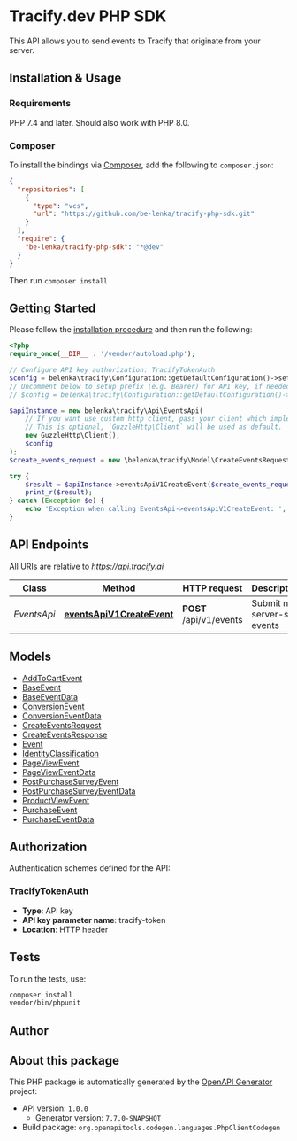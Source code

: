 # Tracify.dev PHP SDK

This API allows you to send events to Tracify that originate from
your server.

## Installation & Usage

### Requirements

PHP 7.4 and later.
Should also work with PHP 8.0.

### Composer

To install the bindings via [Composer](https://getcomposer.org/), add the following to `composer.json`:

```json
{
  "repositories": [
    {
      "type": "vcs",
      "url": "https://github.com/be-lenka/tracify-php-sdk.git"
    }
  ],
  "require": {
    "be-lenka/tracify-php-sdk": "*@dev"
  }
}
```

Then run `composer install`


## Getting Started

Please follow the [installation procedure](#installation--usage) and then run the following:

```php
<?php
require_once(__DIR__ . '/vendor/autoload.php');

// Configure API key authorization: TracifyTokenAuth
$config = belenka\tracify\Configuration::getDefaultConfiguration()->setApiKey('tracify-token', '<YOUR_API_KEY>');
// Uncomment below to setup prefix (e.g. Bearer) for API key, if needed
// $config = belenka\tracify\Configuration::getDefaultConfiguration()->setApiKeyPrefix('tracify-token', 'Bearer');

$apiInstance = new belenka\tracify\Api\EventsApi(
    // If you want use custom http client, pass your client which implements `GuzzleHttp\ClientInterface`.
    // This is optional, `GuzzleHttp\Client` will be used as default.
    new GuzzleHttp\Client(),
    $config
);
$create_events_request = new \belenka\tracify\Model\CreateEventsRequest(); // \belenka\tracify\Model\CreateEventsRequest

try {
    $result = $apiInstance->eventsApiV1CreateEvent($create_events_request);
    print_r($result);
} catch (Exception $e) {
    echo 'Exception when calling EventsApi->eventsApiV1CreateEvent: ', $e->getMessage(), PHP_EOL;
}

```

## API Endpoints

All URIs are relative to *https://api.tracify.ai*

Class | Method | HTTP request | Description
------------ | ------------- | ------------- | -------------
*EventsApi* | [**eventsApiV1CreateEvent**](docs/Api/EventsApi.md#eventsapiv1createevent) | **POST** /api/v1/events | Submit new server-side events

## Models

- [AddToCartEvent](docs/Model/AddToCartEvent.md)
- [BaseEvent](docs/Model/BaseEvent.md)
- [BaseEventData](docs/Model/BaseEventData.md)
- [ConversionEvent](docs/Model/ConversionEvent.md)
- [ConversionEventData](docs/Model/ConversionEventData.md)
- [CreateEventsRequest](docs/Model/CreateEventsRequest.md)
- [CreateEventsResponse](docs/Model/CreateEventsResponse.md)
- [Event](docs/Model/Event.md)
- [IdentityClassification](docs/Model/IdentityClassification.md)
- [PageViewEvent](docs/Model/PageViewEvent.md)
- [PageViewEventData](docs/Model/PageViewEventData.md)
- [PostPurchaseSurveyEvent](docs/Model/PostPurchaseSurveyEvent.md)
- [PostPurchaseSurveyEventData](docs/Model/PostPurchaseSurveyEventData.md)
- [ProductViewEvent](docs/Model/ProductViewEvent.md)
- [PurchaseEvent](docs/Model/PurchaseEvent.md)
- [PurchaseEventData](docs/Model/PurchaseEventData.md)

## Authorization

Authentication schemes defined for the API:
### TracifyTokenAuth

- **Type**: API key
- **API key parameter name**: tracify-token
- **Location**: HTTP header


## Tests

To run the tests, use:

```bash
composer install
vendor/bin/phpunit
```

## Author



## About this package

This PHP package is automatically generated by the [OpenAPI Generator](https://openapi-generator.tech) project:

- API version: `1.0.0`
    - Generator version: `7.7.0-SNAPSHOT`
- Build package: `org.openapitools.codegen.languages.PhpClientCodegen`
